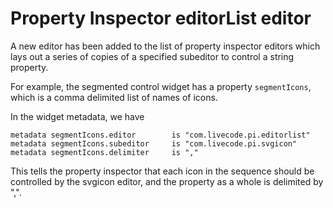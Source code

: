 # Property Inspector editorList editor

A new editor has been added to the list of property inspector editors which lays out a 
series of copies of a specified subeditor to control a string property.

For example, the segmented control widget has a property `segmentIcons`, which is a comma
delimited list of names of icons.

In the widget metadata, we have 

```
metadata segmentIcons.editor		is "com.livecode.pi.editorlist"
metadata segmentIcons.subeditor		is "com.livecode.pi.svgicon"
metadata segmentIcons.delimiter		is ","
```

This tells the property inspector that each icon in the sequence should be controlled by
the svgicon editor, and the property as a whole is delimited by ",".